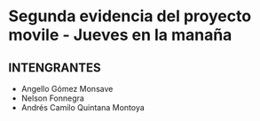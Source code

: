 # Segunda evidencia del proyecto movile - Jueves en la manaña

## INTENGRANTES
- Angello Gómez Monsave
- Nelson Fonnegra
- Andrés Camilo Quintana Montoya
